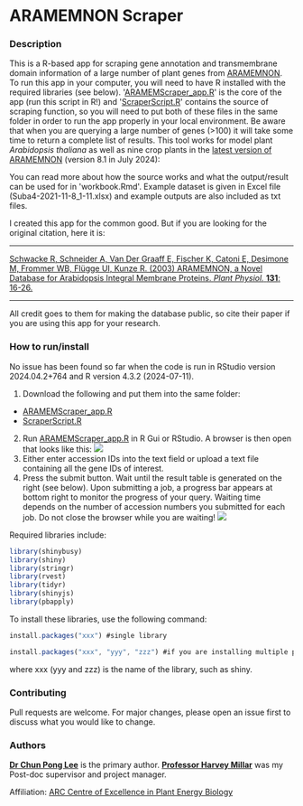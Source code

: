 # ARAMEMNON Scraper

### Description
This is a R-based app for scraping gene annotation and transmembrane domain information of a large number of plant genes from [ARAMEMNON](http://aramemnon.botanik.uni-koeln.de/). To run this app in your computer, you will need to have R installed with the required libraries (see below). '[ARAMEMScraper_app.R](https://github.com/alex-cplee/ARAMEMNON-Scraper/blob/main/ARAMEMScraper_app.R)' is the core of the app (run this script in R!) and '[ScraperScript.R](https://github.com/alex-cplee/ARAMEMNON-Scraper/blob/main/ScraperScript.R)' contains the source of scraping function, so you will need to put both of these files in the same folder in order to run the app properly in your local environment. Be aware that when you are querying a large number of genes (>100) it will take some time to return a complete list of results. This tool works for model plant <i>Arabidopsis thaliana</i> as well as nine crop plants in the [latest version of ARAMEMNON](http://aramemnon.botanik.uni-koeln.de/proj_view.ep?id=annot) (version 8.1 in July 2024): 

You can read more about how the source works and what the output/result can be used for in 'workbook.Rmd'. Example dataset is given in Excel file (Suba4-2021-11-8_1-11.xlsx) and example outputs are also included as txt files.

I created this app for the common good. But if you are looking for the original citation, here it is:

___
[Schwacke R, Schneider A, Van Der Graaff E, Fischer K, Catoni E, Desimone M, Frommer WB, Flügge UI, Kunze R. (2003)
ARAMEMNON, a Novel Database for Arabidopsis Integral Membrane Proteins. <i>Plant Physiol.</i> <b>131</b>: 16-26.](https://academic.oup.com/plphys/article/131/1/16/6114365)
___

All credit goes to them for making the database public, so cite their paper if you are using this app for your research.

### How to run/install
No issue has been found so far when the code is run in RStudio version 2024.04.2+764 and R version 4.3.2 (2024-07-11).

1. Download the following and put them into the same folder:
  + [ARAMEMScraper_app.R](https://github.com/alex-cplee/ARAMEMNON-Scraper/blob/main/ARAMEMScraper_app.R)
  + [ScraperScript.R](https://github.com/alex-cplee/ARAMEMNON-Scraper/blob/main/ScraperScript.R)
2. Run [ARAMEMScraper_app.R](https://github.com/alex-cplee/ARAMEMNON-Scraper/blob/main/ARAMEMScraper_app.R) in R Gui or RStudio. A browser is then open that looks like this:
<img src="/../main/Graphics/Scraper_open.png"></img>
3. Either enter accession IDs into the text field or upload a text file containing all the gene IDs of interest.
4. Press the submit button. Wait until the result table is generated on the right (see below). Upon submitting a job, a progress bar appears at bottom right to monitor the progress of your query. Waiting time depends on the number of accession numbers you submitted for each job. Do not close the browser while you are waiting!
<img src="/../main/Graphics/Scraper_results.png"></img>

Required libraries include:
```javascript
library(shinybusy)
library(shiny)
library(stringr)
library(rvest)
library(tidyr)
library(shinyjs)
library(pbapply)
```

To install these libraries, use the following command:
```javascript
install.packages("xxx") #single library

install.packages("xxx", "yyy", "zzz") #if you are installing multiple packages
```
where xxx (yyy and zzz) is the name of the library, such as shiny.

### Contributing
Pull requests are welcome. For major changes, please open an issue first to discuss what you would like to change.

### Authors
[**Dr Chun Pong Lee**](https://scholar.google.com.au/citations?user=cxreV4YAAAAJ&hl=en) is the primary author. [**Professor Harvey Millar**](https://research-repository.uwa.edu.au/en/persons/harvey-millar) was my Post-doc supervisor and project manager.

Affiliation: [ARC Centre of Excellence in Plant Energy Biology](http://www.plantenergy.edu.au/)
